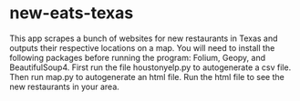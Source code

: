 # new-eats-texas
This app scrapes a bunch of websites for new restaurants in Texas and outputs their respective locations on a map.
You will need to install the following packages before running the program: Folium, Geopy, and BeautifulSoup4.
First run the file houstonyelp.py to autogenerate a csv file. Then run map.py to autogenerate an html file.
Run the html file to see the new restaurants in your area.
